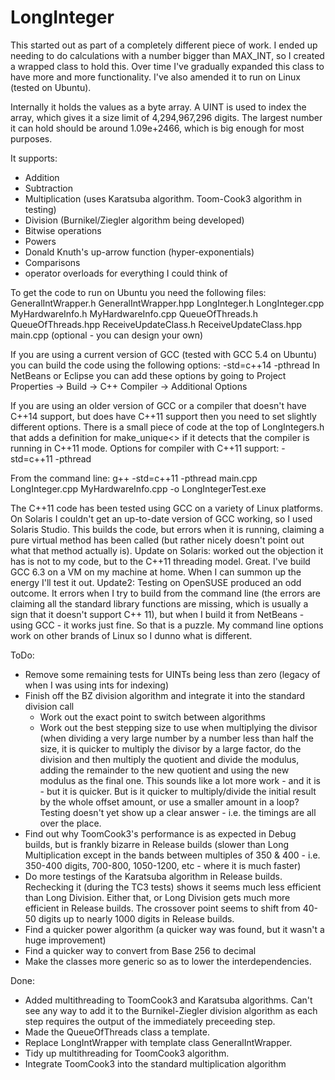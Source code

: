 # LongInteger

This started out as part of a completely different piece of work. I ended up needing to do calculations with a number bigger than MAX_INT,
so I created a wrapped class to hold this.
Over time I've gradually expanded this class to have more and more functionality. I've also amended it to run on Linux (tested on Ubuntu).

Internally it holds the values as a byte array. A UINT is used to index the array, which gives it a size limit of 4,294,967,296 digits. The largest number it can hold should be around 1.09e+2466, which is big enough for most purposes.

It supports:
- Addition
- Subtraction
- Multiplication (uses Karatsuba algorithm. Toom-Cook3 algorithm in testing)
- Division (Burnikel/Ziegler algorithm being developed)
- Bitwise operations
- Powers
- Donald Knuth's up-arrow function (hyper-exponentials)
- Comparisons
- operator overloads for everything I could think of

To get the code to run on Ubuntu you need the following files:
GeneralIntWrapper.h
GeneralIntWrapper.hpp
LongInteger.h
LongInteger.cpp
MyHardwareInfo.h
MyHardwareInfo.cpp
QueueOfThreads.h
QueueOfThreads.hpp
ReceiveUpdateClass.h
ReceiveUpdateClass.hpp
main.cpp (optional - you can design your own)


If you are using a current version of GCC (tested with GCC 5.4 on Ubuntu) you can build the code using the following options:
-std=c++14 -pthread
In NetBeans or Eclipse you can add these options by going to Project Properties -> Build -> C++ Compiler -> Additional Options

If you are using an older version of GCC or a compiler that doesn't have C++14 support, but does have C++11 support then you need to set slightly different options. There is a small piece of code at the top of LongIntegers.h that adds a definition for make_unique<> if it detects that the compiler is running in C++11 mode.
Options for compiler with C++11 support:
-std=c++11 -pthread

From the command line:
g++ -std=c++11 -pthread  main.cpp LongInteger.cpp MyHardwareInfo.cpp -o LongIntegerTest.exe

The C++11 code has been tested using GCC on a variety of Linux platforms. On Solaris I couldn't get an up-to-date version of GCC working, so I used Solaris Studio. This builds the code, but errors when it is running, claiming a pure virtual method has been called (but rather nicely doesn't point out what that method actually is).
Update on Solaris: worked out the objection it has is not to my code, but to the C++11 threading model. Great. I've build GCC 6.3 on a VM on my machine at home. When I can summon up the energy I'll test it out.
Update2: Testing on OpenSUSE produced an odd outcome. It errors when I try to build from the command line (the errors are claiming all the standard library functions are missing, which is usually a sign that it doesn't support C++ 11), but when I build it from NetBeans - using GCC - it works just fine. So that is a puzzle. My command line options work on other brands of Linux so I dunno what is different.


ToDo:
- Remove some remaining tests for UINTs being less than zero (legacy of when I was using ints for indexing)
- Finish off the BZ division algorithm and integrate it into the standard division call
    - Work out the exact point to switch between algorithms
    - Work out the best stepping size to use when multiplying the divisor (when dividing a very large number by a number less than half
    the size, it is quicker to multiply the divisor by a large factor, do the division and then multiply the quotient and divide the
    modulus, adding the remainder to the new quotient and using the new modulus as the final one. This sounds like a lot more work - and
    it is - but it is quicker. But is it quicker to multiply/divide the initial result by the whole offset amount, or use a smaller amount
    in a loop? Testing doesn't yet show up a clear answer - i.e. the timings are all over the place.
- Find out why ToomCook3's performance is as expected in Debug builds, but is frankly bizarre in Release builds (slower than Long
Multiplication except in the bands between multiples of 350 & 400 - i.e. 350-400 digits, 700-800, 1050-1200, etc - where it is much
faster)
- Do more testings of the Karatsuba algorithm in Release builds. Rechecking it (during the TC3 tests) shows it seems much less efficient than Long Division. Either that, or Long Division gets much more efficient in Release builds. The crossover point seems to shift from 40-50 digits up to nearly 1000 digits in Release builds.
- Find a quicker power algorithm (a quicker way was found, but it wasn't a huge improvement)
- Find a quicker way to convert from Base 256 to decimal
- Make the classes more generic so as to lower the interdependencies.

Done:
- Added multithreading to ToomCook3 and Karatsuba algorithms. Can't see any way to add it to the Burnikel-Ziegler division algorithm as each step requires the output of the immediately preceeding step.
- Made the QueueOfThreads class a template.
- Replace LongIntWrapper with template class GeneralIntWrapper.
- Tidy up multithreading for ToomCook3 algorithm.
- Integrate ToomCook3 into the standard multiplication algorithm
